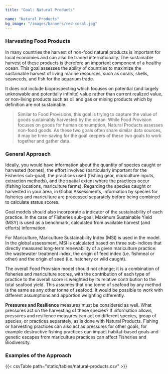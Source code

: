 ```yaml
---
title: "Goal: Natural Products"

name: "Natural Products"
bg_image: "/images/banners/red-coral.jpg"
---
```


### Harvesting Food Products
In many countries the harvest of non-food natural products is important for local economies and can also be traded internationally. The sustainable harvest of these products is therefore an important component of a healthy ocean. This goal assesses the ability of countries to maximize the sustainable harvest of living marine resources, such as corals, shells, seaweeds, and fish for the aquarium trade.

It does not include bioprospecting which focuses on potential (and largely unknowable and potentially infinite) value rather than current realized value, or non-living products such as oil and gas or mining products which by definition are not sustainable.

> Similar to Food Provisions, this goal is trying to capture the value of goods sustainably harvested by the ocean. While Food Provision focuses on goods for human consumption, Natural Products assesses non-food goods. As these two goals often share similar data sources, it may be time-saving for the goal keepers of these two goals to work together and gather data.

### General Approach

Ideally, you would have information about the quantity of species caught or harvested (tonnes), the effort involved (particularly important for the Fisheries sub-goal), the practices used (fishing gear, mariculture inputs, extraction methods), and the spatial extent where the practices occur (fishing locations, mariculture farms). Regarding the species caught or harvested in your area, in Global Assessments, information by species for fisheries and mariculture are processed separately before being combined to calculate status scores.

Goal models should also incorporate a indicator of the sustainability of each practice. In the case of Fisheries sub-goal, Maximum Sustainable Yield (MSY) is used as a benchmark, calculated from available harvest (and efforts) information.

For Mariculture, Mariculture Sustainability Index (MSI) is used in the model. In the global assessment, MSI is calculated based on three sub-indices that directly measured long-term renewability of a given mariculture practice: the wastewater treatment index, the origin of feed index (i.e. fishmeal or other) and the origin of seed (i.e. hatchery or wild caught).

The overall Food Provision model should not change; it is a combination of fisheries and mariculture scores, with the contribution of each type of practice to the overall score is weighted by its relative contribution to the total seafood yield. This assumes that one tonne of seafood by any method is the same as any other tonne of seafood. It would be possible to work with different assumptions and apportion weighting differently.

**Pressures and Resilience** measures must be considered as well. What pressures act on the harvesting of these species? If information allows, pressures and resilience measures can act on different species, group of species, or practices separately, as is done with Natural Products. Fishing or harvesting practices can also act as pressures for other goals, for example destructive fishing practices can impact habitat-based goals and genetic escapes from mariculture practices can affect Fisheries and Biodiversity.

### Examples of the Approach
{{< csvTable path="static/tables/natural-products.csv" >}}
